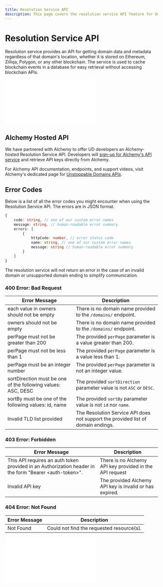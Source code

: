 ```yaml
---
title: Resolution Service API
description: This page covers the resolution service API feature for Unstoppable domains hosted by Alchemy.
---
```


# Resolution Service API

Resolution service provides an API for getting domain data and metadata regardless of that domain's location, whether it is stored on Ethereum, Zilliqa, Polygon, or any other blockchain. The service is used to cache blockchain events in a database for easy retrieval without accessing blockchain APIs.

<embed src="/snippets/_new-tld-warning.md" />

## Alchemy Hosted API

We have partnered with Alchemy to offer UD developers an Alchemy-hosted Resolution Service API. Developers will [sign-up for Alchemy's API service](https://auth.alchemyapi.io/signup?redirectUrl=https%3A%2F%2Fdashboard.alchemyapi.io%2Fsignup%2F%3Freferrer\_origin%3Dhttps%3A%2F%2Fwww.google.com%2F) and retrieve API keys directly from Alchemy.

For Alchemy API documentation, endpoints, and support videos, visit Alchemy's dedicated page for [Unstoppable Domains APIs](https://docs.alchemy.com/alchemy/enhanced-apis/unstoppable-domains-apis).

## Error Codes

Below is a list of all the error codes you might encounter when using the Resolution Service API. The errors are in JSON format.

```typescript
{
    code: string, // one of our custom error names
    message: string, // human-readable error summary
    errors: [
        {
            httpCode: number, // error status code
            name: string, // one of our custom error names
            message: string // human-readable error summary
        }
    ]
}
```

The resolution service will not return an error in the case of an invalid domain or unsupported domain ending to simplify communication.

### 400 Error: Bad Request

| Error Message | Description |
|---|---|
| each value in owners should not be empty | There is no domain name provided to the `/domains/` endpoint. |
| owners should not be empty | There is no domain name provided to the `/domains/` endpoint. |
| perPage must not be greater than 200 | The provided `perPage` parameter is a value greater than 200. |
| perPage must not be less than 1 | The provided `perPage` parameter is a value less than 1. |
| perPage must be an integer number | The provided `perPage` parameter is not an integer value. |
| sortDirection must be one of the following values: ASC, DESC | The provided `sortDirection` parameter value is not `ASC` or `DESC`. |
| sortBy must be one of the following values: id, name | The provided `sortBy` parameter value is not `id` nor `name`. |
| Invalid TLD list provided | The Resolution Service API does not support the provided list of domain endings. |

### 403 Error: Forbidden

| Error Message | Description |
|---|---|
| This API requires an auth token provided in an Authorization header in the form "Bearer \<auth-token\>". | There is no Alchemy API key provided in the API request |
| Invalid API key | The provided Alchemy API key is invalid or has expired. |

### 404 Error: Not Found

| Error Message | Description |
|---|---|
| Not Found | Could not find the requested resource(s). |


<embed src="/snippets/_discord.md" />
